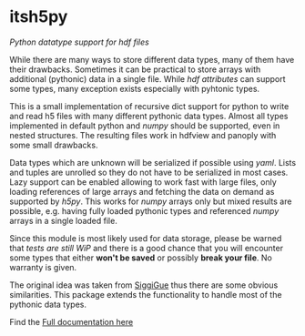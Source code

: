 # itsh5py
*Python datatype support for hdf files*

While there are many ways to store different data types, many of them have
their drawbacks. Sometimes it can be practical to store arrays with
additional (pythonic) data in a single file. While *hdf attributes* can
support some types, many exception exists especially with pyhtonic types.

This is a small implementation of recursive dict support for python to write
and read h5 files with many different pythonic data types. Almost all types
implemented in default python and *numpy* should be supported, even in nested
structures. The resulting files work in hdfview and panoply with some small
drawbacks.

Data types which are unknown will be serialized if possible using *yaml*.
Lists and tuples are unrolled so they do not have to be serialized in most cases.
Lazy support can be enabled allowing to work fast with large files, only loading
references of large arrays and fetching the data on demand as supported by
*h5py*. This works for *numpy* arrays only but mixed results are possible, e.g.
having fully loaded pythonic types and referenced *numpy* arrays in a single
loaded file.

Since this module is most likely used for data storage, please be warned that
*tests are still WiP* and there is a good chance that you will encounter some
types that either **won't be saved** or possibly **break your file**. No
warranty is given.

The original idea was taken from [SiggiGue](https://github.com/SiggiGue/hdfdict)
thus there are some obvious similarities. This package extends the
functionality to handle most of the pythonic data types.

Find the [Full documentation here](https://www.google.com)
